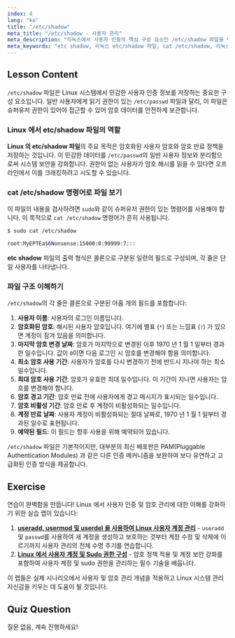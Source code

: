 ```yaml
---
index: 4
lang: "ko"
title: "/etc/shadow"
meta_title: "/etc/shadow - 사용자 관리"
meta_description: "리눅스에서 사용자 인증의 핵심 구성 요소인 /etc/shadow 파일을 탐색합니다. 'cat /etc/shadow'로 파일을 보는 방법과 암호화된 비밀번호 및 정책 정보를 저장하는 etc shadow 파일의 구조를 이해합니다."
meta_keywords: "etc shadow, 리눅스 etc/shadow 파일, cat /etc/shadow, 리눅스 etc shadow, /etc/shadow, 사용자 인증, 비밀번호 보안, 리눅스 시스템 관리"
---
```


## Lesson Content

`/etc/shadow` 파일은 Linux 시스템에서 민감한 사용자 인증 정보를 저장하는 중요한 구성 요소입니다. 일반 사용자에게 읽기 권한이 있는 `/etc/passwd` 파일과 달리, 이 파일은 슈퍼유저 권한이 있어야 접근할 수 있어 암호 데이터를 안전하게 보관합니다.

### Linux 에서 etc/shadow 파일의 역할

**Linux 의 etc/shadow 파일**의 주요 목적은 암호화된 사용자 암호와 암호 만료 정책을 저장하는 것입니다. 이 민감한 데이터를 `/etc/passwd`의 일반 사용자 정보와 분리함으로써 시스템 보안을 강화합니다. 권한이 없는 사용자가 암호 해시를 읽을 수 있다면 오프라인에서 이를 크래킹하려고 시도할 수 있습니다.

### cat /etc/shadow 명령어로 파일 보기

이 파일의 내용을 검사하려면 `sudo`와 같이 슈퍼유저 권한이 있는 명령어를 사용해야 합니다. 이 목적으로 `cat /etc/shadow` 명령어가 흔히 사용됩니다.

```bash
$ sudo cat /etc/shadow

root:MyEPTEa$6Nonsense:15000:0:99999:7:::
```

**etc shadow** 파일의 출력 형식은 콜론으로 구분된 일련의 필드로 구성되며, 각 줄은 단일 사용자를 나타냅니다.

### 파일 구조 이해하기

`/etc/shadow`의 각 줄은 콜론으로 구분된 아홉 개의 필드를 포함합니다:

1. **사용자 이름**: 사용자의 로그인 이름입니다.
2. **암호화된 암호**: 해시된 사용자 암호입니다. 여기에 별표 (`*`) 또는 느낌표 (`!`) 가 있으면 계정이 잠겨 있음을 의미합니다.
3. **마지막 암호 변경 날짜**: 암호가 마지막으로 변경된 이후 1970 년 1 월 1 일부터 경과한 일수입니다. 값이 `0`이면 다음 로그인 시 암호를 변경해야 함을 의미합니다.
4. **최소 암호 사용 기간**: 사용자가 암호를 다시 변경하기 전에 반드시 지나야 하는 최소 일수입니다.
5. **최대 암호 사용 기간**: 암호가 유효한 최대 일수입니다. 이 기간이 지나면 사용자는 암호를 변경해야 합니다.
6. **암호 경고 기간**: 암호 만료 전에 사용자에게 경고 메시지가 표시되는 일수입니다.
7. **암호 비활성 기간**: 암호 만료 후 계정이 비활성화되는 일수입니다.
8. **계정 만료 날짜**: 사용자 계정이 비활성화되는 절대 날짜로, 1970 년 1 월 1 일부터 경과된 일수로 표현됩니다.
9. **예약된 필드**: 이 필드는 향후 사용을 위해 예약되어 있습니다.

`/etc/shadow` 파일은 기본적이지만, 대부분의 최신 배포판은 PAM(Pluggable Authentication Modules) 과 같은 다른 인증 메커니즘을 보완하여 보다 유연하고 고급화된 인증 방식을 제공합니다.

## Exercise

연습이 완벽함을 만듭니다! Linux 에서 사용자 인증 및 암호 관리에 대한 이해를 강화하기 위한 실습 랩이 있습니다:

1. **[useradd, usermod 및 userdel 을 사용하여 Linux 사용자 계정 관리](https://labex.io/ko/labs/comptia-manage-linux-user-accounts-with-useradd-usermod-and-userdel-590837)** - `useradd` 및 `passwd`를 사용하여 새 계정을 생성하고 보호하는 것부터 계정 수정 및 삭제에 이르기까지 사용자 관리의 전체 수명 주기를 연습합니다.
2. **[Linux 에서 사용자 계정 및 Sudo 권한 구성](https://labex.io/ko/labs/comptia-configure-user-accounts-and-sudo-privileges-in-linux-590856)** - 암호 정책 적용 및 계정 보안 강화를 포함하여 사용자 계정 및 sudo 권한을 관리하는 필수 기술을 배웁니다.

이 랩들은 실제 시나리오에서 사용자 및 암호 관리 개념을 적용하고 Linux 시스템 관리 자신감을 키우는 데 도움이 될 것입니다.

## Quiz Question

질문 없음, 계속 진행하세요!
